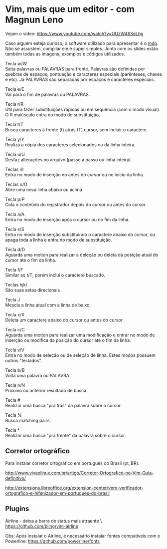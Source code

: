 # Vim, mais que um editor - com Magnun Leno

Vejam o vídeo: https://www.youtube.com/watch?v=UUzW46SeLhg

Caso alguém esteja curioso, o software utilizado para apresentar é o [mdp](https://github.com/visit1985/mdp). Não se assustem, compilar ele é super simples. Junto com os slides estão também todas as imagens, exemplos e códigos utilizados.

Tecla w/W  
Salta palavras ou PALAVRAS para frente. Palavras são definidas por quebras de espaços, pontuação e caracteres especiais (parênteses, chaves e etc). Já PALAVRAS são separadas por espaços e caracteres especiais.

Tecla e/E  
Vai para o fim de palavras ou PALAVRAS.

Tecla r/R  
Útil para fazer substituições rápidas ou em sequência (com o modo visual). O R maiúsculo entra no modo de substituição.

Tecla t/T  
Busca caracteres à frente (t) atrás (T) cursor, sem incluir o caractere.

Tecla y/Y  
Realiza a cópia dos caracteres selecionados ou da linha inteira.

Tecla u/U  
Desfaz alterações no arquivo (passo a passo ou linha inteira).

Teclas i/I  
Entra no modo de inserção no antes do cursor ou no início da linha.

Teclas o/O  
Abre uma nova linha abaixo ou acima

Tecla p/P  
Cola o conteúdo do registrador depois do cursor ou antes do cursor.

Tecla a/A  
Entra no modo de inserção após o cursor ou no fim da linha.

Tecla s/S  
Entra no modo de inserção substituindo o caractere abaixo do cursor, ou apaga toda a linha e entra no modo de substituição.

Tecla d/D  
Aguarda uma motion para realizar a deleção ou deleta da posição atual do cursor até o fim da linha.

Tecla f/F  
Similar ao t/T, porém inclui o caractere buscado.

Teclas hjkl  
São suas setas direcionais

Tecla J  
Mescla a linha atual com a linha de baixo.

Tecla x/X  
Deleta um caractere abaixo do cursor ou antes do cursor.

Tecla c/C  
Aguarda uma motion para realizar uma modificação e entrar no modo de inserção ou modifica da posição do cursor até o fim da linha.

Tecla v/V  
Entra no modo de seleção ou de seleção de linha. Estes modos possuem outros "teclados".

Tecla b/B  
Volta uma palavra ou PALAVRA.

Tecla n/N  
Próximo ou anterior resultado de busca.

Tecla #  
Realizar uma busca "pra trás" da palavra sobre o cursor.

Tecla %  
Busca matching pairs.

Tecla *  
Realizar uma busca "pra frente" da palavra sobre o cursor.


## Corretor ortográfico

Para instalar corretor ortográfico em português do Brasil (pt_BR):

http://www.vivaolinux.com.br/artigo/Corretor-Ortografico-no-Vim-Guia-definitivo/

http://extensions.libreoffice.org/extension-center/vero-verificador-ortografico-e-hifenizador-em-portugues-do-brasil


## Plugins

Airline - deixa a barra de status mais atraente \\
https://github.com/bling/vim-airline

Obs: Após instalar o Airline, é necessário instalar fontes compatíveis com o Powerline: https://github.com/powerline/fonts
